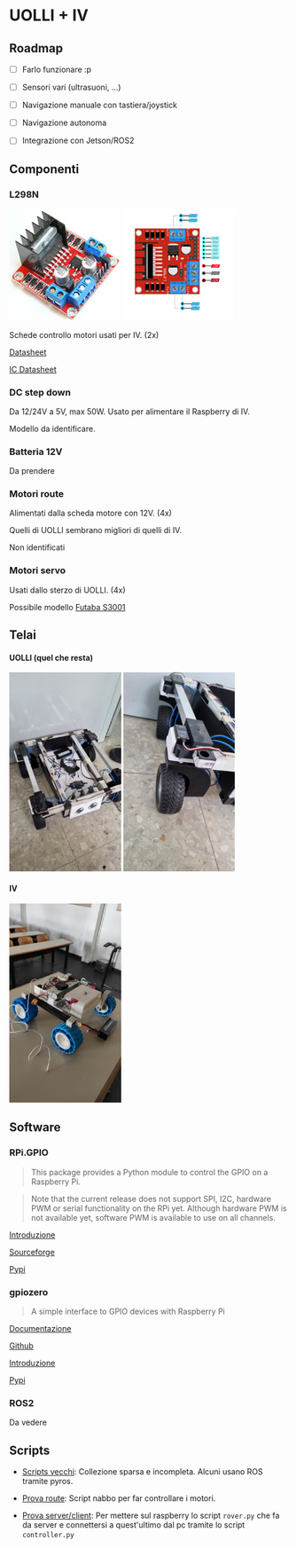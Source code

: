 # UOLLI + IV

## Roadmap

- [ ] Farlo funzionare :p

- [ ] Sensori vari (ultrasuoni, ...)

- [ ] Navigazione manuale con tastiera/joystick

- [ ] Navigazione autonoma

- [ ] Integrazione con Jetson/ROS2


## Componenti

### L298N

<img title="l298" src="assets/l298-motor-driver-board.jpg" width="40%"> <img title="pins" src="assets/l298n-pinout.webp" width="40%">

Schede controllo motori usati per IV. (2x)

[Datasheet](assets/L298N_Motor_Driver.pdf)

[IC Datasheet](assets/l298-datasheet.pdf)


### DC step down

Da 12/24V a 5V, max 50W.
Usato per alimentare il Raspberry di IV.

Modello da identificare.


### Batteria 12V

Da prendere


### Motori route

Alimentati dalla scheda motore con 12V. (4x)

Quelli di UOLLI sembrano migliori di quelli di IV.

Non identificati


### Motori servo

Usati dallo sterzo di UOLLI. (4x)

Possibile modello [Futaba S3001](https://futabausa.com/product/s3001/)


## Telai

#### UOLLI (quel che resta)

<img title="UOLLI" src="assets/UOLLI-sopra.jpg" width="40%"> <img title="sterzo" src="assets/UOLLI-sterzo.jpg" width="40%">

#### IV

<img title="IV" src="assets/IV-profilo.jpg" width="40%">


## Software

### RPi.GPIO

> This package provides a Python module to control the GPIO on a Raspberry Pi.

> Note that the current release does not support SPI, I2C, hardware PWM or serial functionality on the RPi yet. Although hardware PWM is not available yet, software PWM is available to use on all channels.

[Introduzione](https://learn.sparkfun.com/tutorials/raspberry-gpio/python-rpigpio-api)

[Sourceforge](https://sourceforge.net/projects/raspberry-gpio-python/)

[Pypi](https://pypi.org/project/RPi.GPIO/)

### gpiozero

> A simple interface to GPIO devices with Raspberry Pi

[Documentazione](https://gpiozero.readthedocs.io/en/latest/)

[Github](https://github.com/gpiozero/gpiozero)

[Introduzione](https://www.raspberrypi.com/news/gpio-zero-a-friendly-python-api-for-physical-computing/)

[Pypi](https://pypi.org/project/gpiozero/)

### ROS2

Da vedere


## Scripts

- [Scripts vecchi](https://github.com/Sapienza-Technology/Academy/tree/old/scripts): Collezione sparsa e incompleta. Alcuni usano ROS tramite pyros.

- [Prova route](https://github.com/Sapienza-Technology/Academy/blob/old/testroute.py): Script nabbo per far controllare i motori.

- [Prova server/client](prova): Per mettere sul raspberry lo script `rover.py` che fa da server e connettersi a quest'ultimo dal pc tramite lo script `controller.py`


